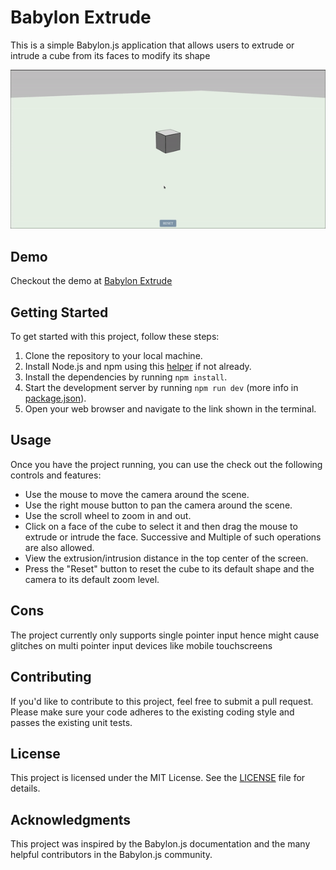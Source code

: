 # Babylon Extrude

This is a simple Babylon.js application that allows users to extrude or intrude a cube from its faces to modify its shape

<!-- demo video -->
<img alt="Demo" src="./assets/demo.gif" width="800px">

## Demo
Checkout the demo at [Babylon Extrude](https://babylon-extrude.netlify.app/)


## Getting Started

To get started with this project, follow these steps:

1. Clone the repository to your local machine.
2. Install Node.js and npm using this [helper](https://docs.npmjs.com/downloading-and-installing-node-js-and-npm) if not already.
3. Install the dependencies by running `npm install`.
4. Start the development server by running `npm run dev` (more info in [package.json](package.json)).
5. Open your web browser and navigate to the link shown in the terminal.

## Usage
Once you have the project running, you can use the check out the following controls and features:

- Use the mouse to move the camera around the scene.
- Use the right mouse button to pan the camera around the scene.
- Use the scroll wheel to zoom in and out.
- Click on a face of the cube to select it and then drag the mouse to extrude or intrude the face. Successive and Multiple of such operations are also allowed.
- View the extrusion/intrusion distance in the top center of the screen.
- Press the "Reset" button to reset the cube to its default shape and the camera to its default zoom level.

## Cons
The project currently only supports single pointer input hence might cause glitches on multi pointer input devices like mobile touchscreens

## Contributing

If you'd like to contribute to this project, feel free to submit a pull request. Please make sure your code adheres to the existing coding style and passes the existing unit tests.

## License

This project is licensed under the MIT License. See the [LICENSE](LICENSE) file for details.

## Acknowledgments

This project was inspired by the Babylon.js documentation and the many helpful contributors in the Babylon.js community.
